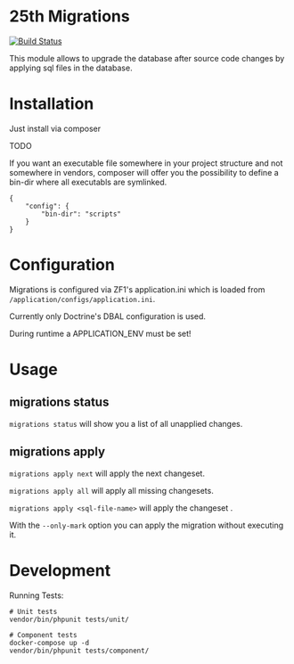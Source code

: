 # 25th Migrations

[![Build Status](https://travis-ci.org/25th-floor/migrations.svg?branch=master)](https://travis-ci.org/25th-floor/migrations)

This module allows to upgrade the database after source code changes by applying sql files in the database.

# Installation

Just install via composer

TODO

If you want an executable file somewhere in your project structure and not somewhere in vendors, composer will offer
you the possibility to define a bin-dir where all executabls are symlinked.

```
{
    "config": {
        "bin-dir": "scripts"
    }
}
```

# Configuration

Migrations is configured via ZF1's application.ini which is loaded from `/application/configs/application.ini`.

Currently only Doctrine's DBAL configuration is used.

During runtime a APPLICATION_ENV must be set!

# Usage

## migrations status

`migrations status` will show you a list of all unapplied changes.

## migrations apply

`migrations apply next` will apply the next changeset.

`migrations apply all` will apply all missing changesets.

`migrations apply <sql-file-name>` will apply the changeset <sql-file-name>.

With the `--only-mark` option you can apply the migration without executing it.

# Development

Running Tests:
```
# Unit tests
vendor/bin/phpunit tests/unit/

# Component tests
docker-compose up -d
vendor/bin/phpunit tests/component/
```
